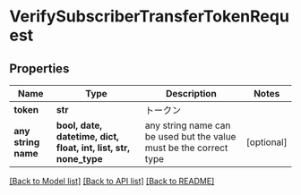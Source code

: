 # VerifySubscriberTransferTokenRequest


## Properties
Name | Type | Description | Notes
------------ | ------------- | ------------- | -------------
**token** | **str** | トークン | 
**any string name** | **bool, date, datetime, dict, float, int, list, str, none_type** | any string name can be used but the value must be the correct type | [optional]

[[Back to Model list]](../README.md#documentation-for-models) [[Back to API list]](../README.md#documentation-for-api-endpoints) [[Back to README]](../README.md)


